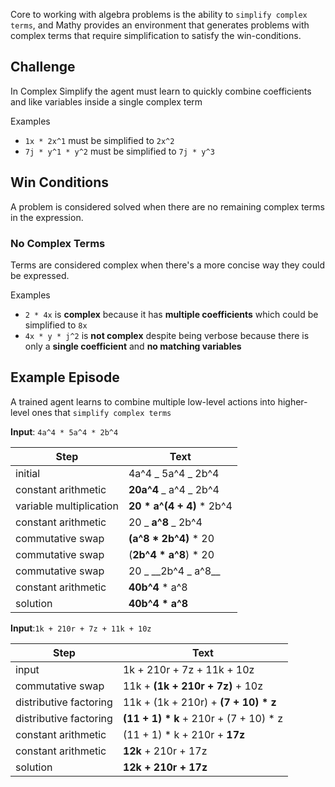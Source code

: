 Core to working with algebra problems is the ability to `simplify complex terms`, and Mathy provides an environment that generates problems with complex terms that require simplification to satisfy the win-conditions.

## Challenge

In Complex Simplify the agent must learn to quickly combine coefficients and like variables inside a single complex term

Examples

- `1x * 2x^1` must be simplified to `2x^2`
- `7j * y^1 * y^2` must be simplified to `7j * y^3`

## Win Conditions

A problem is considered solved when there are no remaining complex terms in the expression.

### No Complex Terms

Terms are considered complex when there's a more concise way they could be expressed.

Examples

- `2 * 4x` is **complex** because it has **multiple coefficients** which could be simplified to `8x`
- `4x * y * j^2` is **not complex** despite being verbose because there is only a **single coefficient** and **no matching variables**

## Example Episode

A trained agent learns to combine multiple low-level actions into higher-level ones that `simplify complex terms`

**Input**: `4a^4 * 5a^4 * 2b^4`

| Step                    | Text                        |
| ----------------------- | --------------------------- |
| initial                 | 4a^4 _ 5a^4 _ 2b^4          |
| constant arithmetic     | **20a^4** _ a^4 _ 2b^4      |
| variable multiplication | **20 \* a^(4 + 4)** \* 2b^4 |
| constant arithmetic     | 20 _ **a^8** _ 2b^4         |
| commutative swap        | **(a^8 \* 2b^4)** \* 20     |
| commutative swap        | (**2b^4 \* a^8**) \* 20     |
| commutative swap        | 20 _ \_\_2b^4 _ a^8\_\_     |
| constant arithmetic     | **40b^4** \* a^8            |
| solution                | **40b^4 \* a^8**            |

**Input**:`1k + 210r + 7z + 11k + 10z`

| Step                   | Text                                     |
| ---------------------- | ---------------------------------------- |
| input                  | 1k + 210r + 7z + 11k + 10z               |
| commutative swap       | 11k + **(1k + 210r + 7z)** + 10z         |
| distributive factoring | 11k + (1k + 210r) + **(7 + 10) \* z**    |
| distributive factoring | **(11 + 1) \* k** + 210r + (7 + 10) \* z |
| constant arithmetic    | (11 + 1) \* k + 210r + **17z**           |
| constant arithmetic    | **12k** + 210r + 17z                     |
| solution               | **12k + 210r + 17z**                     |

